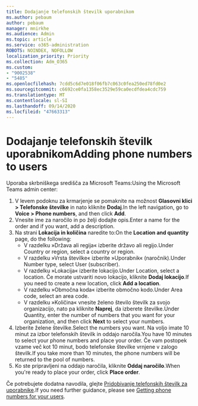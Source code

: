 ```yaml
---
title: Dodajanje telefonskih številk uporabnikom
ms.author: pebaum
author: pebaum
manager: mnirkhe
ms.audience: Admin
ms.topic: article
ms.service: o365-administration
ROBOTS: NOINDEX, NOFOLLOW
localization_priority: Priority
ms.collection: Adm_O365
ms.custom:
- "9002538"
- "5485"
ms.openlocfilehash: 7cdd5c6d7e018f06fb7c063c0fea250ed78fd0e2
ms.sourcegitcommit: c6692ce0fa1358ec3529e59ca0ecdfdea4cdc759
ms.translationtype: MT
ms.contentlocale: sl-SI
ms.lasthandoff: 09/14/2020
ms.locfileid: "47663313"
---
```

# <a name="adding-phone-numbers-to-users"></a><span data-ttu-id="95b80-102">Dodajanje telefonskih številk uporabnikom</span><span class="sxs-lookup"><span data-stu-id="95b80-102">Adding phone numbers to users</span></span>

<span data-ttu-id="95b80-103">Uporaba skrbniškega središča za Microsoft Teams:</span><span class="sxs-lookup"><span data-stu-id="95b80-103">Using the Microsoft Teams admin center:</span></span>

1. <span data-ttu-id="95b80-104">V levem podoknu za krmarjenje se pomaknite na možnost **Glasovni klici > Telefonske številke** in nato kliknite **Dodaj**.</span><span class="sxs-lookup"><span data-stu-id="95b80-104">In the left navigation, go to **Voice > Phone numbers**, and then click **Add**.</span></span>
2. <span data-ttu-id="95b80-105">Vnesite ime za naročilo in po želji dodajte opis.</span><span class="sxs-lookup"><span data-stu-id="95b80-105">Enter a name for the order and if you want, add a description.</span></span>
3. <span data-ttu-id="95b80-106">Na strani **Lokacija in količina** naredite to:</span><span class="sxs-lookup"><span data-stu-id="95b80-106">On the **Location and quantity** page, do the following:</span></span>
    - <span data-ttu-id="95b80-107">V razdelku »Država ali regija« izberite državo ali regijo.</span><span class="sxs-lookup"><span data-stu-id="95b80-107">Under Country or region, select a country or region.</span></span>
    - <span data-ttu-id="95b80-108">V razdelku »Vrsta številke« izberite »Uporabnik« (naročnik).</span><span class="sxs-lookup"><span data-stu-id="95b80-108">Under Number type, select User (subscriber).</span></span>
    - <span data-ttu-id="95b80-109">V razdelku »Lokacija« izberite lokacijo.</span><span class="sxs-lookup"><span data-stu-id="95b80-109">Under Location, select a location.</span></span> <span data-ttu-id="95b80-110">Če morate ustvariti novo lokacijo, kliknite **Dodaj lokacijo**.</span><span class="sxs-lookup"><span data-stu-id="95b80-110">If you need to create a new location, click **Add a location**.</span></span>
    - <span data-ttu-id="95b80-111">V razdelku »Območna koda« izberite območno kodo.</span><span class="sxs-lookup"><span data-stu-id="95b80-111">Under Area code, select an area code.</span></span>
    - <span data-ttu-id="95b80-112">V razdelku »Količina« vnesite želeno število številk za svojo organizacijo, nato pa kliknite **Naprej**, da izberete številke.</span><span class="sxs-lookup"><span data-stu-id="95b80-112">Under Quantity, enter the number of numbers that you want for your organization, and then click **Next** to select your numbers.</span></span>
4. <span data-ttu-id="95b80-113">Izberite želene številke.</span><span class="sxs-lookup"><span data-stu-id="95b80-113">Select the numbers you want.</span></span> <span data-ttu-id="95b80-114">Na voljo imate 10 minut za izbor telefonskih številk in oddajo naročila.</span><span class="sxs-lookup"><span data-stu-id="95b80-114">You have 10 minutes to select your phone numbers and place your order.</span></span> <span data-ttu-id="95b80-115">Če vam postopek vzame več kot 10 minut, bodo telefonske številke vrnjene v zalogo številk.</span><span class="sxs-lookup"><span data-stu-id="95b80-115">If you take more than 10 minutes, the phone numbers will be returned to the pool of numbers.</span></span>
5. <span data-ttu-id="95b80-116">Ko ste pripravljeni na oddajo naročila, kliknite **Oddaj naročilo**.</span><span class="sxs-lookup"><span data-stu-id="95b80-116">When you're ready to place your order, click **Place order**.</span></span>

<span data-ttu-id="95b80-117">Če potrebujete dodatna navodila, glejte [Pridobivanje telefonskih številk za uporabnike](https://docs.microsoft.com/microsoftteams/getting-phone-numbers-for-your-users).</span><span class="sxs-lookup"><span data-stu-id="95b80-117">If you need further guidance, please see [Getting phone numbers for your users](https://docs.microsoft.com/microsoftteams/getting-phone-numbers-for-your-users).</span></span>
